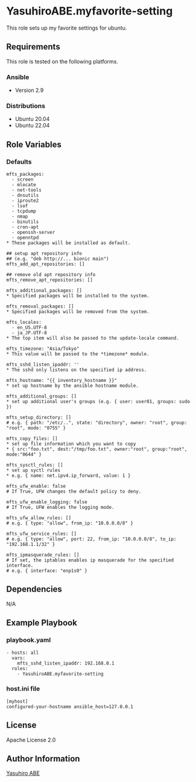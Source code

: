 YasuhiroABE.myfavorite-setting
==============================

This role sets up my favorite settings for ubuntu.

Requirements
------------

This role is tested on the following platforms.

### Ansible
- Version 2.9

### Distributions
- Ubuntu 20.04
- Ubuntu 22.04

Role Variables
--------------

### Defaults

    mfts_packages:
      - screen
      - mlocate
      - net-tools
      - dnsutils
      - iproute2
      - lsof
      - tcpdump
      - nmap
      - binutils
      - cron-apt
      - openssh-server
      - openntpd
    * These packages will be installed as default.

    ## setup apt repository info
    ## (e.g. "deb http://... bionic main")
    mfts_add_apt_repositories: []

    ## remove old apt repository info 
    mfts_remove_apt_repositories: []

    mfts_additional_packages: []
    * Specified packages will be installed to the system.
    
    mfts_removal_packages: []
    * Specified packages will be removed from the system.
    
    mfts_locales:
      - en_US.UTF-8
      - ja_JP.UTF-8
    * The top item will also be passed to the update-locale command.
      
    mfts_timezone: "Asia/Tokyo"
    * This value will be passed to the *timezone* module.

    mfts_sshd_listen_ipaddr: ''
    * The sshd only listens on the specified ip address.
    
    mfts_hostname: "{{ inventory_hostname }}"
    * set up hostname by the ansible hostname module.

    mfts_additional_groups: []
    * set up additional user's groups (e.g. { user: user01, groups: sudo })

    mfts_setup_directory: []
    # e.g. { path: "/etc/..", state: "directory", owner: "root", group: "root", mode: "0755" }

    mfts_copy_files: []
    * set up file information which you want to copy
    * { src:"foo.txt", dest:"/tmp/foo.txt", owner:"root", group:"root", mode:"0644" }

    mfts_sysctl_rules: []
    * set up syctl rules
    * e.g. { name: net.ipv4.ip_forward, value: 1 }

    mfts_ufw_enable: false
    # If True, UFW changes the default policy to deny.

    mfts_ufw_enable_logging: false
    # If True, UFW enables the logging mode.

    mfts_ufw_allow_rules: []
    # e.g. { type: "allow", from_ip: "10.0.0.0/8" }

    mfts_ufw_service_rules: []
    # e.g. { type: "allow", port: 22, from_ip: "10.0.0.0/8", to_ip: "192.168.1.1/32" }

    mfts_ipmasquerade_rules: []
    # If set, the iptables enables ip masquerade for the specified interface.
    # e.g. { interface: "enp1s0" }

Dependencies
------------

N/A

Example Playbook
----------------

### playbook.yaml

    - hosts: all
      vars:
        mfts_sshd_listen_ipaddr: 192.168.0.1
      roles:
        - YasuhiroABE.myfavorite-setting

### host.ini file

    [myhost]
    configured-your-hostname ansible_host=127.0.0.1

License
-------

Apache License 2.0

Author Information
------------------

[Yasuhiro ABE](http://www.yasundial.org/foaf.xml)

